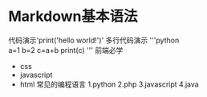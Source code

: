 # Markdown基本语法
代码演示'print('hello world!')'
多行代码演示
'''python   
a=1
b=2
c=a+b
print(c)
'''
前端必学
* css
* javascript
* html
常见的编程语言
1.python
2.php
3.javascript
4.java
